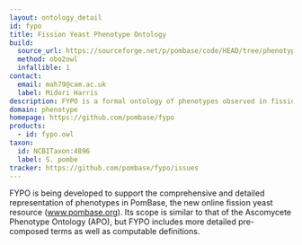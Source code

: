 ```yaml
---
layout: ontology_detail
id: fypo
title: Fission Yeast Phenotype Ontology
build:
  source_url: https://sourceforge.net/p/pombase/code/HEAD/tree/phenotype_ontology/releases/latest/fypo.obo?format=raw
  method: obo2owl
  infallible: 1
contact: 
  email: mah79@cam.ac.uk
  label: Midori Harris
description: FYPO is a formal ontology of phenotypes observed in fission yeast. 
domain: phenotype
homepage: https://github.com/pombase/fypo
products: 
  - id: fypo.owl
taxon: 
  id: NCBITaxon:4896
  label: S. pombe
tracker: https://github.com/pombase/fypo/issues
---
```


FYPO is being developed to support the comprehensive and detailed representation of phenotypes in PomBase, the new online fission yeast resource (www.pombase.org). Its scope is similar to that of the Ascomycete Phenotype Ontology (APO), but FYPO includes more detailed pre-composed terms as well as computable definitions.
